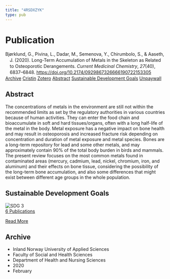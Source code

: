 ```yaml
---
title: "4RSDXZYK"
type: pub
---
```

<h1>Publication</h1>
<article id="csl-bib-container-4RSDXZYK" class="csl-bib-container">
  <div class="csl-bib-body" style="line-height: 1.35; padding-left: 1em; text-indent:-1em;">
  <div class="csl-entry">Bj&#xF8;rklund, G., Pivina, L., Dadar, M., Semenova, Y., Chirumbolo, S., &amp; Aaseth, J. (2020). Long-Term Accumulation of Metals in the Skeleton as Related to Osteoporotic Derangements. <i>Current Medicinal Chemistry</i>, <i>27</i>(40), 6837&#x2013;6848. <a href="https://doi.org/10.2174/0929867326666190722153305">https://doi.org/10.2174/0929867326666190722153305</a></div>
</div>
  <div class="csl-bib-buttons">
    <a href="#taxonomy-article-4RSDXZYK" class="csl-bib-button">Archive</a>
    <a href="https://app.cristin.no/results/show.jsf?id=1790094" alt="Cristin URL" class="csl-bib-button">Cristin</a>
    <a href="http://zotero.org/groups/5402882/items/4RSDXZYK" alt="Zotero URL" class="csl-bib-button">Zotero</a>
    <a href="#abstract-article-4RSDXZYK" class="csl-bib-button">Abstract</a>
    <a href="#sdg-article-4RSDXZYK" class="csl-bib-button">Sustainable Development Goals</a>
    <a href="https://doi.org/10.2174/0929867326666190722153305" class="csl-bib-button">Unpaywall</a>
  </div>
  <div id="csl-bib-meta-container-4RSDXZYK"></div>
</article>
<div id="csl-bib-meta-4RSDXZYK" class="csl-bib-meta">
  <article id="abstract-article-4RSDXZYK" class="abstract-article">
    <h1>Abstract</h1>
    The concentrations of metals in the environment are still not within the recommended limits as set by the regulatory authorities in various countries because of human activities. They can enter the food chain and bioaccumulate in soft and hard tissues/organs, often with a long half-life of the metal in the body. Metal exposure has a negative impact on bone health and may result in osteoporosis and increased fracture risk depending on concentration and duration of metal exposure and metal species. Bones are a long-term repository for lead and some other metals, and may approximately contain 90% of the total body burden in birds and mammals. The present review focuses on the most common metals found in contaminated areas (mercury, cadmium, lead, nickel, chromium, iron, and aluminum) and their effects on bone tissue, considering the possibility of the long-term bone accumulation, and also some differences that might exist between different age groups in the whole population.
  </article>
  <article id="sdg-article-4RSDXZYK" class="sdg-article">
    <h1>Sustainable Development Goals</h1>
    <div class="sdg-container"><div id="sdg3" class="sdg"> <img src="{{< params subfolder >}}images/sdg/sdg03_en.png" class="image" alt="SDG 3"> <div class="sdg-overlay"> <a href="{{< params subfolder >}}en/archive/?sdg=3#archive" class="sdg-publication-count"><span>6</span> Publications</a> <p><a href="https://sdgs.un.org/goals/goal3" class="sdg-read-more">Read More</a></p> </div> </div></div>
  </article>
  <article id="taxonomy-article-4RSDXZYK" class="taxonomy-article">
    <h1>Archive</h1>
    <ul>
      <li>Inland Norway University of Applied Sciences</li>
      <li>Faculty of Social and Health Sciences</li>
      <li>Department of Health and Nursing Sciences</li>
      <li>2020</li>
      <li>February</li>
    </ul>
  </article>
</div>
